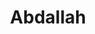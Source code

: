 ---
title: Abdallah
excer: zephyr
imgUrl: assets/img/Ab.jpg
description: Doucement mais sûrement
github: https://github.com/amaraabdallah
sid: 83010-07-01
---